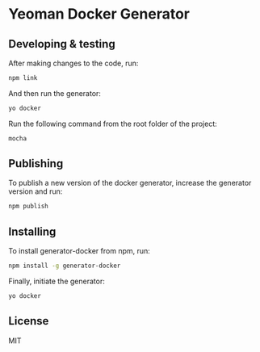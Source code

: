 # Yeoman Docker Generator 

## Developing & testing
After making changes to the code, run: 
```bash
npm link 
```

And then run the generator:
```bash
yo docker 
```

Run the following command from the root folder of the project: 
```bash
mocha
```

## Publishing 
To publish a new version of the docker generator, increase the generator version and run: 

```bash
npm publish 
```

## Installing
To install generator-docker from npm, run:

```bash
npm install -g generator-docker
```

Finally, initiate the generator:

```bash
yo docker
```

## License

MIT
